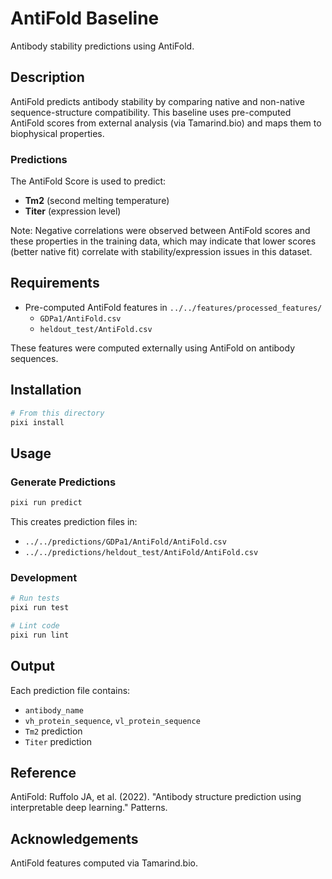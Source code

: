 # AntiFold Baseline

Antibody stability predictions using AntiFold.

## Description

AntiFold predicts antibody stability by comparing native and non-native sequence-structure compatibility. This baseline uses pre-computed AntiFold scores from external analysis (via Tamarind.bio) and maps them to biophysical properties.

### Predictions

The AntiFold Score is used to predict:
- **Tm2** (second melting temperature)
- **Titer** (expression level)

Note: Negative correlations were observed between AntiFold scores and these properties in the training data, which may indicate that lower scores (better native fit) correlate with stability/expression issues in this dataset.

## Requirements

- Pre-computed AntiFold features in `../../features/processed_features/`
  - `GDPa1/AntiFold.csv`
  - `heldout_test/AntiFold.csv`

These features were computed externally using AntiFold on antibody sequences.

## Installation

```bash
# From this directory
pixi install
```

## Usage

### Generate Predictions

```bash
pixi run predict
```

This creates prediction files in:
- `../../predictions/GDPa1/AntiFold/AntiFold.csv`
- `../../predictions/heldout_test/AntiFold/AntiFold.csv`

### Development

```bash
# Run tests
pixi run test

# Lint code
pixi run lint
```

## Output

Each prediction file contains:
- `antibody_name`
- `vh_protein_sequence`, `vl_protein_sequence`
- `Tm2` prediction
- `Titer` prediction

## Reference

AntiFold: Ruffolo JA, et al. (2022). "Antibody structure prediction using interpretable deep learning." Patterns.

## Acknowledgements

AntiFold features computed via Tamarind.bio.

